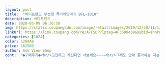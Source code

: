 ```yaml
---
layout: post 
title:  "바디프랜드 무선형 목어깨안마기 BFL-1010" 
description: 바디프랜드 ..
date: 2020-05-09 06:36:58 
img: https://static.coupangcdn.com/image/retail/images/2019/12/20/11/1/193edeab-1154-4e87-b4f9-7882b68570e1.jpg 
linkUrl: https://link.coupang.com/re/AFFSDP?lptag=AF3600438&subid=ahnPublicAsk&pageKey=1112168694&itemId=2075788824&vendorItemId=70074894096&traceid=V0-113-28ca632a2f06aaf4 
categories: [1024] 
color: 1294AB 
price: 162500 
author: Ask View Shop 
cont:  "●구매후기●<br/>고민하고 계신다면 사보세요~~~~<br/>그래도 안마 좋아하는 저는 만족합니당~~~충전식이라 별 하나 뺐구요~~참고하세요!^^<br/>그리고 온열기능 있는데~~다른 후기에선 하나도 안 따뜻하다는데~~저는 계속적으로 사용해서인지~~따뜻하고 좋았습니당~~단지 맨살에 할 경우 민감하신 분을 빨갛게 달아 오를 수 있어요~~제가 그랬습니당~~ㅠㅠ 극세사 수건을 덮고 진행하니 훨신 부드럽고 좋았어요~~~카바가 있었음 하는 아쉬움도 남는 제품이네요~~~ㅋㅋ<br/>근데 후.<br/>.<br/><br/>너무 시원해서 하고나서 혈액순환이 잘되는지 잠이 솔솔 바로와요ㅋㅋ<br/>마사지 받고싶은데 마사지 업소를 가기도 그렇고.<br/>.<br/><br/>비싼감이 있긴하지만 바디프렌드라는 브랜드이름이 있으니!!<br/>세기도 정할 수도있고<br/>세뱃돈 탈탈 털어서 어버이날을 맞아 부모님께 사 드렸어요.<br/>.<br/>!! 받으시자마자 좋아하시더라구요!!안마의자를 사 그리고 싶었지만 이제15살인 저로서는 부담스럽다라구요ㅠㅠ 그래서 신뢰가 가는 바디프랜드에서 소형 안마기라도 사 드렸어요!! 시원하다고 하시더라고요!! 오늘 도착해서 바로 사용해본건데 꾸준히 사용 해 봐야 고장이 있나 없나 알 것 같아요!! 안마의자가 부담스러우신분들은 한 번 구매 해 보세요~<br/>업무 폭탄으로~~늘 어깨가 뭉쳐서 힘들었는데~~요녀석 가격대비 그래도 저는 좋았습니당~~^^<br/>이참에 하나 구입했는데요~~<br/>저는 쫌 길게 사용하고 싶은데~~완충 안 된 경우 사용하면 계속 멈춰서 너무 불편하네요~~~<br/>제꺼는 충천 후 무선으로 잘 사용하고 있구요~~<br/>진짜 너무 좋아요ㅠㅠㅠ<br/>충전 코드를 빼면 작동 안 하는데~~~ㅠㅠ 너무 불편합니당~~ㅠㅠ<br/>충전 후 사용만 가능한가봐요???<br/>충전중에도 작동가능했음 정말 좋았을텐데 너무 아쉬워요~~~ㅜㅜ<br/>태국사람을 집에 고용할 수가 없으니.<br/>.<br/><br/>고민하고 계신다면 사보세요~~~~<br/>그래도 안마 좋아하는 저는 만족합니당~~~충전식이라 별 하나 뺐구요~~참고하세요!^^<br/>그리고 온열기능 있는데~~다른 후기에선 하나도 안 따뜻하다는데~~저는 계속적으로 사용해서인지~~따뜻하고 좋았습니당~~단지 맨살에 할 경우 민감하신 분을 빨갛게 달아 오를 수 있어요~~제가 그랬습니당~~ㅠㅠ 극세사 수건을 덮고 진행하니 훨신 부드럽고 좋았어요~~~카바가 있었음 하는 아쉬움도 남는 제품이네요~~~ㅋㅋ<br/>근데 후.<br/>.<br/><br/>너무 시원해서 하고나서 혈액순환이 잘되는지 잠이 솔솔 바로와요ㅋㅋ<br/>마사지 받고싶은데 마사지 업소를 가기도 그렇고.<br/>.<br/><br/>비싼감이 있긴하지만 바디프렌드라는 브랜드이름이 있으니!!<br/>세기도 정할 수도있고<br/>세뱃돈 탈탈 털어서 어버이날을 맞아 부모님께 사 드렸어요.<br/>.<br/>!! 받으시자마자 좋아하시더라구요!!안마의자를 사 그리고 싶었지만 이제15살인 저로서는 부담스럽다라구요ㅠㅠ 그래서 신뢰가 가는 바디프랜드에서 소형 안마기라도 사 드렸어요!! 시원하다고 하시더라고요!! 오늘 도착해서 바로 사용해본건데 꾸준히 사용 해 봐야 고장이 있나 없나 알 것 같아요!! 안마의자가 부담스러우신분들은 한 번 구매 해 보세요~<br/>업무 폭탄으로~~늘 어깨가 뭉쳐서 힘들었는데~~요녀석 가격대비 그래도 저는 좋았습니당~~^^<br/>이참에 하나 구입했는데요~~<br/>저는 쫌 길게 사용하고 싶은데~~완충 안 된 경우 사용하면 계속 멈춰서 너무 불편하네요~~~<br/>제꺼는 충천 후 무선으로 잘 사용하고 있구요~~<br/>진짜 너무 좋아요ㅠㅠㅠ<br/>충전 코드를 빼면 작동 안 하는데~~~ㅠㅠ 너무 불편합니당~~ㅠㅠ<br/>충전 후 사용만 가능한가봐요???<br/>충전중에도 작동가능했음 정말 좋았을텐데 너무 아쉬워요~~~ㅜㅜ<br/>태국사람을 집에 고용할 수가 없으니.<br/>.<br/><br/>" 
---
```

